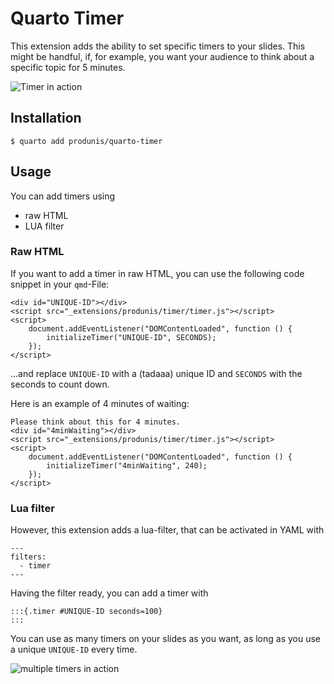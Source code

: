# Quarto Timer

This extension adds the ability to set specific timers to your slides. This might be handful, if, for example, you want your audience to think about a specific topic for 5 minutes.
 
![Timer in action](https://www.produnis.de/blog/posts/2024-01-16-QuartoExtensions/4mintimer.jpg)

## Installation

```
$ quarto add produnis/quarto-timer
```

## Usage

You can add timers using

- raw HTML
- LUA filter

### Raw HTML
If you want to add a timer in raw HTML, you can use the following code snippet in your `qmd`-File:

```
<div id="UNIQUE-ID"></div>
<script src="_extensions/produnis/timer/timer.js"></script>
<script>
    document.addEventListener("DOMContentLoaded", function () {
        initializeTimer("UNIQUE-ID", SECONDS); 
    });
</script>
```

...and replace `UNIQUE-ID` with a (tadaaa) unique ID and `SECONDS` with the seconds to count down.

Here is an example of 4 minutes of waiting:

```
Please think about this for 4 minutes.
<div id="4minWaiting"></div>
<script src="_extensions/produnis/timer/timer.js"></script>
<script>
    document.addEventListener("DOMContentLoaded", function () {
        initializeTimer("4minWaiting", 240); 
    });
</script>
```

### Lua filter

However, this extension adds a lua-filter, that can be activated in YAML with

```
---
filters: 
  - timer
---
```

Having the filter ready, you can add a timer with 

```
:::{.timer #UNIQUE-ID seconds=100}
:::
```




You can use as many timers on your slides as you want, as long as you use a unique `UNIQUE-ID` every time.

![multiple timers in action](https://www.produnis.de/blog/posts/2024-01-04-Revealjs-Timer/revealjstimer.jpg)
